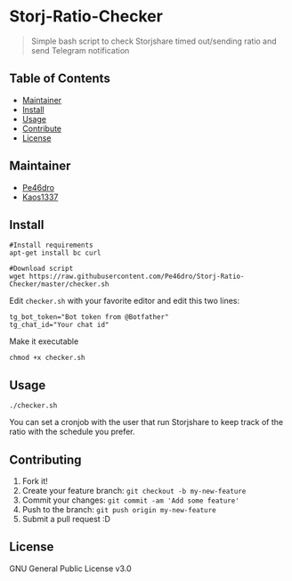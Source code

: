 # Storj-Ratio-Checker

> Simple bash script to check Storjshare timed out/sending ratio and send Telegram notification

## Table of Contents

- [Maintainer](#maintainer)
- [Install](#install)
- [Usage](#usage)
- [Contribute](#contribute)
- [License](#license)

## Maintainer

- [Pe46dro](https://github.com/Pe46dro)
- [Kaos1337](https://github.com/Kaos1337)

## Install

```
#Install requirements
apt-get install bc curl

#Download script
wget https://raw.githubusercontent.com/Pe46dro/Storj-Ratio-Checker/master/checker.sh

```

Edit `checker.sh` with your favorite editor and edit this two lines:
```
tg_bot_token="Bot token from @Botfather"
tg_chat_id="Your chat id"
```

Make it executable
```
chmod +x checker.sh
```

## Usage
```
./checker.sh
```

You can set a cronjob with the user that run Storjshare to keep track of the ratio with the schedule you prefer.

## Contributing

1. Fork it!
2. Create your feature branch: `git checkout -b my-new-feature`
3. Commit your changes: `git commit -am 'Add some feature'`
4. Push to the branch: `git push origin my-new-feature`
5. Submit a pull request :D

## License

GNU General Public License v3.0
